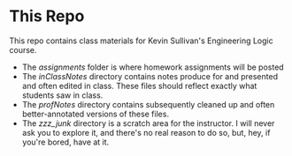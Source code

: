 # This Repo

This repo contains class materials for Kevin Sullivan's Engineering Logic course. 
- The *assignments* folder is where homework assignments will be posted
- The *inClassNotes* directory contains notes produce for and presented and often edited in class. These files should reflect exactly what students saw in class. 
- The *profNotes* directory contains subsequently cleaned up and often better-annotated versions of these files. 
- The *zzz_junk* directory is a scratch area for the instructor. I will never ask you to explore it, and there's no real reason to do so, but, hey, if you're bored, have at it.